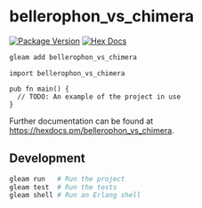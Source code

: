 # bellerophon_vs_chimera

[![Package Version](https://img.shields.io/hexpm/v/bellerophon_vs_chimera)](https://hex.pm/packages/bellerophon_vs_chimera)
[![Hex Docs](https://img.shields.io/badge/hex-docs-ffaff3)](https://hexdocs.pm/bellerophon_vs_chimera/)

```sh
gleam add bellerophon_vs_chimera
```
```gleam
import bellerophon_vs_chimera

pub fn main() {
  // TODO: An example of the project in use
}
```

Further documentation can be found at <https://hexdocs.pm/bellerophon_vs_chimera>.

## Development

```sh
gleam run   # Run the project
gleam test  # Run the tests
gleam shell # Run an Erlang shell
```
